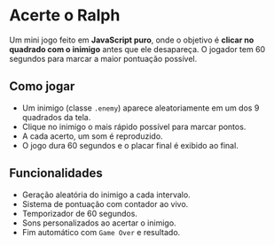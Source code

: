 # Acerte o Ralph

Um mini jogo feito em **JavaScript puro**, onde o objetivo é **clicar no quadrado com o inimigo** antes que ele desapareça. O jogador tem 60 segundos para marcar a maior pontuação possível.

## Como jogar

- Um inimigo (classe `.enemy`) aparece aleatoriamente em um dos 9 quadrados da tela.
- Clique no inimigo o mais rápido possível para marcar pontos.
- A cada acerto, um som é reproduzido.
- O jogo dura 60 segundos e o placar final é exibido ao final.

## Funcionalidades

- Geração aleatória do inimigo a cada intervalo.
- Sistema de pontuação com contador ao vivo.
- Temporizador de 60 segundos.
- Sons personalizados ao acertar o inimigo.
- Fim automático com `Game Over` e resultado.



